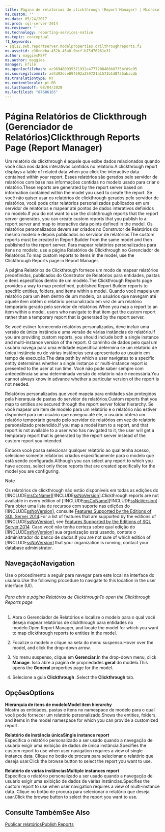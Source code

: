 ```yaml
---
title: Página de relatórios de clickthrough (Report Manager) | Microsoft Docs
ms.custom: ''
ms.date: 05/24/2017
ms.prod: sql-server-2014
ms.reviewer: ''
ms.technology: reporting-services-native
ms.topic: conceptual
f1_keywords:
- sql12.swb.reportserver.modelproperties.drilthroughreports.f1
ms.assetid: e96cdeba-452b-45a8-9bcf-b75d76261e31
author: maggiesMSFT
ms.author: maggies
manager: kfile
ms.openlocfilehash: ac969480935371932e4777208460b87f5bfd9e95
ms.sourcegitcommit: ad4d92dce894592a259721a1571b1d8736abacdb
ms.translationtype: MT
ms.contentlocale: pt-BR
ms.lasthandoff: 08/04/2020
ms.locfileid: "87686165"
---
```

# <a name="clickthrough-reports-page-report-manager"></a><span data-ttu-id="0280c-102">Página Relatórios de Clickthrough (Gerenciador de Relatórios)</span><span class="sxs-lookup"><span data-stu-id="0280c-102">Clickthrough Reports Page (Report Manager)</span></span>
  <span data-ttu-id="0280c-103">Um relatório de clickthrough é aquele que exibe dados relacionados quando você clica nos dados interativos contidos no relatório.</span><span class="sxs-lookup"><span data-stu-id="0280c-103">A clickthrough report displays a table of related data when you click the interactive data contained within your report.</span></span> <span data-ttu-id="0280c-104">Esses relatórios são gerados pelo servidor de relatórios com base nas informações contidas no modelo usado para criar o relatório.</span><span class="sxs-lookup"><span data-stu-id="0280c-104">These reports are generated by the report server based on information contained within the model you used to create the report.</span></span> <span data-ttu-id="0280c-105">Se você não quiser usar os relatórios de clickthrough gerados pelo servidor de relatórios, você pode criar relatórios personalizados publicados em um servidor de relatórios e mapear até pontos de dados interativos definidos no modelo.</span><span class="sxs-lookup"><span data-stu-id="0280c-105">If you do not want to use the clickthrough reports that the report server generates, you can create custom reports that you publish to a report server and map to interactive data points defined in the model.</span></span> <span data-ttu-id="0280c-106">Os relatórios personalizados devem ser criados no Construtor de Relatórios do mesmo modelo e depois publicados no servidor de relatórios.</span><span class="sxs-lookup"><span data-stu-id="0280c-106">The custom reports must be created in Report Builder from the same model and then published to the report server.</span></span> <span data-ttu-id="0280c-107">Para mapear relatórios personalizados para itens no modelo, use a página Relatórios de Clickthrough no Gerenciador de Relatórios.</span><span class="sxs-lookup"><span data-stu-id="0280c-107">To map custom reports to items in the model, use the Clickthrough Reports page in Report Manager.</span></span>  
  
 <span data-ttu-id="0280c-108">A página Relatórios de Clickthrough fornece um modo de mapear relatórios predefinidos, publicados do Construtor de Relatórios para entidades, pastas e itens específicos dentro de um modelo.</span><span class="sxs-lookup"><span data-stu-id="0280c-108">The Clickthrough Reports page provides a way to map predefined, published Report Builder reports to specific entities, folders, and items within a model.</span></span> <span data-ttu-id="0280c-109">Quando você mapeia um relatório para um item dentro de um modelo, os usuários que navegam até aquele item obtêm o relatório personalizado em vez de um relatório temporário gerado pelo servidor de relatórios.</span><span class="sxs-lookup"><span data-stu-id="0280c-109">When you map a report to an item within a model, users who navigate to that item get the custom report rather than a temporary report that is generated by the report server.</span></span>  
  
 <span data-ttu-id="0280c-110">Se você estiver fornecendo relatórios personalizados, deve incluir uma versão de única instância e uma versão de várias instâncias do relatório.</span><span class="sxs-lookup"><span data-stu-id="0280c-110">If you are providing custom reports, you should include both a single instance and multi-instance version of the report.</span></span> <span data-ttu-id="0280c-111">O caminho de dados pelo qual um usuário navega para uma entidade específica determina se um relatório de única instância ou de várias instâncias será apresentado ao usuário em tempo de execução.</span><span class="sxs-lookup"><span data-stu-id="0280c-111">The data path by which a user navigates to a specific entity determines whether a single instance or multi-instance report is presented to the user at run time.</span></span> <span data-ttu-id="0280c-112">Você não pode saber sempre com antecedência se uma determinada versão do relatório não é necessária.</span><span class="sxs-lookup"><span data-stu-id="0280c-112">You cannot always know in advance whether a particular version of the report is not needed.</span></span>  
  
 <span data-ttu-id="0280c-113">Relatórios personalizados que você mapeia para entidades são protegidos pela hierarquia de pastas do servidor de relatórios.</span><span class="sxs-lookup"><span data-stu-id="0280c-113">Custom reports that you map to entities are secured through the report server folder hierarchy.</span></span> <span data-ttu-id="0280c-114">Se você mapear um item de modelo para um relatório e o relatório não estiver disponível para um usuário que navegou até ele, o usuário obterá um relatório temporário gerado pelo servidor de relatórios em vez do relatório personalizado pretendido.</span><span class="sxs-lookup"><span data-stu-id="0280c-114">If you map a model item to a report, and that report is not available to a user who has navigated to it, the user will get a temporary report that is generated by the report server instead of the custom report you intended.</span></span>  
  
 <span data-ttu-id="0280c-115">Embora você possa selecionar qualquer relatório ao qual tenha acesso, selecione somente relatórios criados especificamente para o modelo que está sendo configurado.</span><span class="sxs-lookup"><span data-stu-id="0280c-115">Although you can select any report to which you have access, select only those reports that are created specifically for the model you are configuring.</span></span>  
  
> [!NOTE]  
>  <span data-ttu-id="0280c-116">Os relatórios de clickthrough não estão disponíveis em todas as edições do [!INCLUDE[msCoName](../includes/msconame-md.md)][!INCLUDE[ssNoVersion](../includes/ssnoversion-md.md)].</span><span class="sxs-lookup"><span data-stu-id="0280c-116">Clickthrough reports are not available in every edition of [!INCLUDE[msCoName](../includes/msconame-md.md)][!INCLUDE[ssNoVersion](../includes/ssnoversion-md.md)].</span></span> <span data-ttu-id="0280c-117">Para obter uma lista de recursos com suporte nas edições do [!INCLUDE[ssNoVersion](../includes/ssnoversion-md.md)], consulte [Features Supported by the Editions of SQL Server 2014](../../2014/getting-started/features-supported-by-the-editions-of-sql-server-2014.md).</span><span class="sxs-lookup"><span data-stu-id="0280c-117">For a list of features that are supported by the editions of [!INCLUDE[ssNoVersion](../includes/ssnoversion-md.md)], see [Features Supported by the Editions of SQL Server 2014](../../2014/getting-started/features-supported-by-the-editions-of-sql-server-2014.md).</span></span> <span data-ttu-id="0280c-118">Caso você não tenha certeza sobre qual edição do [!INCLUDE[ssNoVersion](../includes/ssnoversion-md.md)] sua organização está usando, contate o administrador do banco de dados.</span><span class="sxs-lookup"><span data-stu-id="0280c-118">If you are not sure of which edition of [!INCLUDE[ssNoVersion](../includes/ssnoversion-md.md)] that your organization is running, contact your database administrator.</span></span>  
  
## <a name="navigation"></a><span data-ttu-id="0280c-119">Navegação</span><span class="sxs-lookup"><span data-stu-id="0280c-119">Navigation</span></span>  
 <span data-ttu-id="0280c-120">Use o procedimento a seguir para navegar para este local na interface do usuário.</span><span class="sxs-lookup"><span data-stu-id="0280c-120">Use the following procedure to navigate to this location in the user interface (UI).</span></span>  
  
###### <a name="to-open-the-clickthrough-reports-page"></a><span data-ttu-id="0280c-121">Para abrir a página Relatórios de Clickthrough</span><span class="sxs-lookup"><span data-stu-id="0280c-121">To open the Clickthrough Reports page</span></span>  
  
1.  <span data-ttu-id="0280c-122">Abra o Gerenciador de Relatórios e localize o modelo para o qual você deseja mapear relatórios de clickthrough para entidades no modelo.</span><span class="sxs-lookup"><span data-stu-id="0280c-122">Open Report Manager, and locate the model for which you want to map clickthrough reports to entities in the model.</span></span>  
  
2.  <span data-ttu-id="0280c-123">Focalize o modelo e clique na seta do menu suspenso.</span><span class="sxs-lookup"><span data-stu-id="0280c-123">Hover over the model, and click the drop-down arrow.</span></span>  
  
3.  <span data-ttu-id="0280c-124">No menu suspenso, clique em **Gerenciar**.</span><span class="sxs-lookup"><span data-stu-id="0280c-124">In the drop-down menu, click **Manage**.</span></span> <span data-ttu-id="0280c-125">Isso abre a página de propriedades **geral** do modelo.</span><span class="sxs-lookup"><span data-stu-id="0280c-125">This opens the **General** properties page for the model.</span></span>  
  
4.  <span data-ttu-id="0280c-126">Selecione a guia **Clickthrough** .</span><span class="sxs-lookup"><span data-stu-id="0280c-126">Select the **Clickthrough** tab.</span></span>  
  
## <a name="options"></a><span data-ttu-id="0280c-127">Opções</span><span class="sxs-lookup"><span data-stu-id="0280c-127">Options</span></span>  
 <span data-ttu-id="0280c-128">**Hierarquia de itens de modelo**</span><span class="sxs-lookup"><span data-stu-id="0280c-128">**Model item hierarchy**</span></span>  
 <span data-ttu-id="0280c-129">Mostra as entidades, pastas e itens no namespace de modelo para o qual você pode fornecer um relatório personalizado.</span><span class="sxs-lookup"><span data-stu-id="0280c-129">Shows the entities, folders, and items in the model namespace for which you can provide a customized report.</span></span>  
  
 <span data-ttu-id="0280c-130">**Relatório de instância única**</span><span class="sxs-lookup"><span data-stu-id="0280c-130">**Single instance report**</span></span>  
 <span data-ttu-id="0280c-131">Especifica o relatório personalizado a ser usado quando a navegação de usuário exigir uma exibição de dados de única instância.</span><span class="sxs-lookup"><span data-stu-id="0280c-131">Specifies the custom report to use when user navigation requires a view of single instance data.</span></span> <span data-ttu-id="0280c-132">Clique no botão de procura para selecionar o relatório que deseja usar.</span><span class="sxs-lookup"><span data-stu-id="0280c-132">Click the browse button to select the report you want to use.</span></span>  
  
 <span data-ttu-id="0280c-133">**Relatório de várias instâncias**</span><span class="sxs-lookup"><span data-stu-id="0280c-133">**Multiple instances report**</span></span>  
 <span data-ttu-id="0280c-134">Especifica o relatório personalizado a ser usado quando a navegação de usuário exigir uma exibição de dados de várias instâncias.</span><span class="sxs-lookup"><span data-stu-id="0280c-134">Specifies the custom report to use when user navigation requires a view of multi-instance data.</span></span> <span data-ttu-id="0280c-135">Clique no botão de procura para selecionar o relatório que deseja usar.</span><span class="sxs-lookup"><span data-stu-id="0280c-135">Click the browse button to select the report you want to use.</span></span>  
  
## <a name="see-also"></a><span data-ttu-id="0280c-136">Consulte Também</span><span class="sxs-lookup"><span data-stu-id="0280c-136">See Also</span></span>  
 [<span data-ttu-id="0280c-137">Publicar relatórios</span><span class="sxs-lookup"><span data-stu-id="0280c-137">Publish Reports</span></span>](../../2014/reporting-services/publish-reports.md)  
  
  
